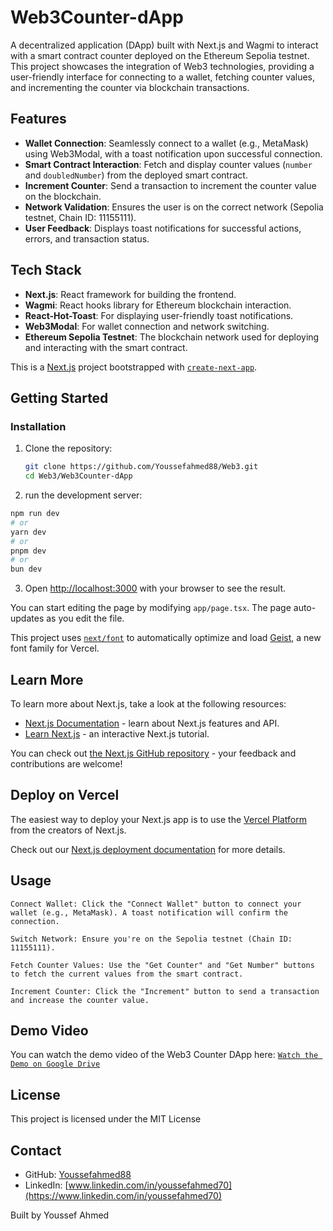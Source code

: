 # Web3Counter-dApp

A decentralized application (DApp) built with Next.js and Wagmi to interact with a smart contract counter deployed on the Ethereum Sepolia testnet. This project showcases the integration of Web3 technologies, providing a user-friendly interface for connecting to a wallet, fetching counter values, and incrementing the counter via blockchain transactions.

## Features

- **Wallet Connection**: Seamlessly connect to a wallet (e.g., MetaMask) using Web3Modal, with a toast notification upon successful connection.
- **Smart Contract Interaction**: Fetch and display counter values (`number` and `doubledNumber`) from the deployed smart contract.
- **Increment Counter**: Send a transaction to increment the counter value on the blockchain.
- **Network Validation**: Ensures the user is on the correct network (Sepolia testnet, Chain ID: 11155111).
- **User Feedback**: Displays toast notifications for successful actions, errors, and transaction status.

## Tech Stack

- **Next.js**: React framework for building the frontend.
- **Wagmi**: React hooks library for Ethereum blockchain interaction.
- **React-Hot-Toast**: For displaying user-friendly toast notifications.
- **Web3Modal**: For wallet connection and network switching.
- **Ethereum Sepolia Testnet**: The blockchain network used for deploying and interacting with the smart contract.


This is a [Next.js](https://nextjs.org) project bootstrapped with [`create-next-app`](https://nextjs.org/docs/app/api-reference/cli/create-next-app).

## Getting Started

### Installation

1. Clone the repository:

   ```bash
   git clone https://github.com/Youssefahmed88/Web3.git
   cd Web3/Web3Counter-dApp
   ```
2. run the development server:

```bash
npm run dev
# or
yarn dev
# or
pnpm dev
# or
bun dev
```

3. Open [http://localhost:3000](http://localhost:3000) with your browser to see the result.

You can start editing the page by modifying `app/page.tsx`. The page auto-updates as you edit the file.

This project uses [`next/font`](https://nextjs.org/docs/app/building-your-application/optimizing/fonts) to automatically optimize and load [Geist](https://vercel.com/font), a new font family for Vercel.

## Learn More

To learn more about Next.js, take a look at the following resources:

- [Next.js Documentation](https://nextjs.org/docs) - learn about Next.js features and API.
- [Learn Next.js](https://nextjs.org/learn) - an interactive Next.js tutorial.

You can check out [the Next.js GitHub repository](https://github.com/vercel/next.js) - your feedback and contributions are welcome!

## Deploy on Vercel

The easiest way to deploy your Next.js app is to use the [Vercel Platform](https://vercel.com/new?utm_medium=default-template&filter=next.js&utm_source=create-next-app&utm_campaign=create-next-app-readme) from the creators of Next.js.

Check out our [Next.js deployment documentation](https://nextjs.org/docs/app/building-your-application/deploying) for more details.


## Usage

    Connect Wallet: Click the "Connect Wallet" button to connect your wallet (e.g., MetaMask). A toast notification will confirm the connection.

    Switch Network: Ensure you're on the Sepolia testnet (Chain ID: 11155111).

    Fetch Counter Values: Use the "Get Counter" and "Get Number" buttons to fetch the current values from the smart contract.

    Increment Counter: Click the "Increment" button to send a transaction and increase the counter value.

## Demo Video

You can watch the demo video of the Web3 Counter DApp here:
[`Watch the Demo on Google Drive`](https://drive.google.com/file/d/1s_Vu_kGjbFiEUII_ZsEwnkr-RQaVvHQ0/view?usp=drive_link)

## License

This project is licensed under the MIT License

## Contact

- GitHub: [Youssefahmed88](https://github.com/Youssefahmed88)
- LinkedIn: [www.linkedin.com/in/youssefahmed70](https://www.linkedin.com/in/youssefahmed70)


Built by Youssef Ahmed